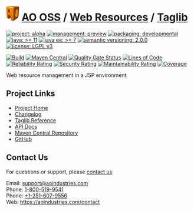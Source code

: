 # [<img src="ao-logo.png" alt="AO Logo" width="35" height="40">](https://github.com/ao-apps) [AO OSS](https://github.com/ao-apps/ao-oss) / [Web Resources](https://github.com/ao-apps/ao-web-resources) / [Taglib](https://github.com/ao-apps/ao-web-resources-taglib)

[![project: alpha](https://oss.aoapps.com/ao-badges/project-alpha.svg)](https://aoindustries.com/life-cycle#project-alpha)
[![management: preview](https://oss.aoapps.com/ao-badges/management-preview.svg)](https://aoindustries.com/life-cycle#management-preview)
[![packaging: developmental](https://oss.aoapps.com/ao-badges/packaging-developmental.svg)](https://aoindustries.com/life-cycle#packaging-developmental)  
[![java: &gt;= 11](https://oss.aoapps.com/ao-badges/java-11.svg)](https://docs.oracle.com/en/java/javase/11/)
[![java ee: &gt;= 7](https://oss.aoapps.com/ao-badges/javaee-7.svg)](https://docs.oracle.com/javaee/7/)
[![semantic versioning: 2.0.0](https://oss.aoapps.com/ao-badges/semver-2.0.0.svg)](http://semver.org/spec/v2.0.0.html)
[![license: LGPL v3](https://oss.aoapps.com/ao-badges/license-lgpl-3.0.svg)](https://www.gnu.org/licenses/lgpl-3.0)

[![Build](https://github.com/ao-apps/ao-web-resources-taglib/workflows/Build/badge.svg?branch=master)](https://github.com/ao-apps/ao-web-resources-taglib/actions?query=workflow%3ABuild)
[![Maven Central](https://maven-badges.herokuapp.com/maven-central/com.aoapps/ao-web-resources-taglib/badge.svg)](https://maven-badges.herokuapp.com/maven-central/com.aoapps/ao-web-resources-taglib)
[![Quality Gate Status](https://sonarcloud.io/api/project_badges/measure?branch=master&project=com.aoapps%3Aao-web-resources-taglib&metric=alert_status)](https://sonarcloud.io/dashboard?branch=master&id=com.aoapps%3Aao-web-resources-taglib)
[![Lines of Code](https://sonarcloud.io/api/project_badges/measure?branch=master&project=com.aoapps%3Aao-web-resources-taglib&metric=ncloc)](https://sonarcloud.io/component_measures?branch=master&id=com.aoapps%3Aao-web-resources-taglib&metric=ncloc)  
[![Reliability Rating](https://sonarcloud.io/api/project_badges/measure?branch=master&project=com.aoapps%3Aao-web-resources-taglib&metric=reliability_rating)](https://sonarcloud.io/component_measures?branch=master&id=com.aoapps%3Aao-web-resources-taglib&metric=Reliability)
[![Security Rating](https://sonarcloud.io/api/project_badges/measure?branch=master&project=com.aoapps%3Aao-web-resources-taglib&metric=security_rating)](https://sonarcloud.io/component_measures?branch=master&id=com.aoapps%3Aao-web-resources-taglib&metric=Security)
[![Maintainability Rating](https://sonarcloud.io/api/project_badges/measure?branch=master&project=com.aoapps%3Aao-web-resources-taglib&metric=sqale_rating)](https://sonarcloud.io/component_measures?branch=master&id=com.aoapps%3Aao-web-resources-taglib&metric=Maintainability)
[![Coverage](https://sonarcloud.io/api/project_badges/measure?branch=master&project=com.aoapps%3Aao-web-resources-taglib&metric=coverage)](https://sonarcloud.io/component_measures?branch=master&id=com.aoapps%3Aao-web-resources-taglib&metric=Coverage)

Web resource management in a JSP environment.

## Project Links
* [Project Home](https://oss.aoapps.com/web-resources/taglib/)
* [Changelog](https://oss.aoapps.com/web-resources/taglib/changelog)
* [Taglib Reference](https://oss.aoapps.com/web-resources/taglib/ao-web-resources.tld/)
* [API Docs](https://oss.aoapps.com/web-resources/taglib/apidocs/)
* [Maven Central Repository](https://central.sonatype.com/artifact/com.aoapps/ao-web-resources-taglib)
* [GitHub](https://github.com/ao-apps/ao-web-resources-taglib)

## Contact Us
For questions or support, please [contact us](https://aoindustries.com/contact):

Email: [support@aoindustries.com](mailto:support@aoindustries.com)  
Phone: [1-800-519-9541](tel:1-800-519-9541)  
Phone: [+1-251-607-9556](tel:+1-251-607-9556)  
Web: https://aoindustries.com/contact

